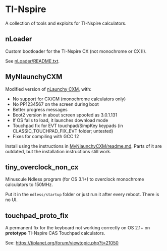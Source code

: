 # TI-Nspire

A collection of tools and exploits for TI-Nspire calculators. 

## nLoader

Custom bootloader for the TI-Nspire CX (not monochrome or CX II). 

See [nLoader/README.txt](../../raw/main/nLoader/README.txt).

## MyNlaunchyCXM

Modified version of [nLaunchy CXM](https://tiplanet.org/forum/archives_voir.php?id=19507), with:

* No support for CX/CM (monochrome calculators only)
* No PP1234567 on the screen during boot
* Better progress messages
* Boot2 version in about screen spoofed as 3.0.1.131
* If OS fails to load, it launches download mode
* Touchpad fix for EVT touchpad/SimpKey keypads (in CLASSIC_TOUCHPAD_FIX_EVT folder; untested)
* Fixes for compiling with GCC 12

Install using the instructions in  [MyNlaunchyCXM/readme.md](MyNlaunchyCXM/readme.md). Parts of it are outdated, but the installation instructions still work.

## tiny_overclock_non_cx

Minuscule Ndless program (for OS 3.1+) to overclock monochrome calculators to 150MHz. 

Put it in the `ndless/startup` folder or just run it after every reboot. There is no UI.

## touchpad_proto_fix

A permanent fix for the keyboard not working correctly on OS 2.1+ on **prototype** TI-Nspire CAS Touchpad calculators.

See: https://tiplanet.org/forum/viewtopic.php?t=21050

